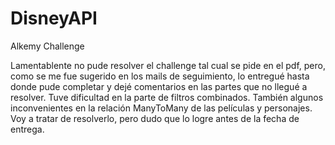 # DisneyAPI
Alkemy Challenge

Lamentablente no pude resolver el challenge tal cual se pide en el pdf, pero, como se me fue sugerido en los mails de seguimiento, lo entregué hasta donde pude completar y dejé comentarios en las partes que no llegué a resolver. Tuve dificultad en la parte de filtros combinados. También algunos inconvenientes en la relación ManyToMany de las películas y personajes. Voy a tratar de resolverlo, pero dudo que lo logre antes de la fecha de entrega. 

